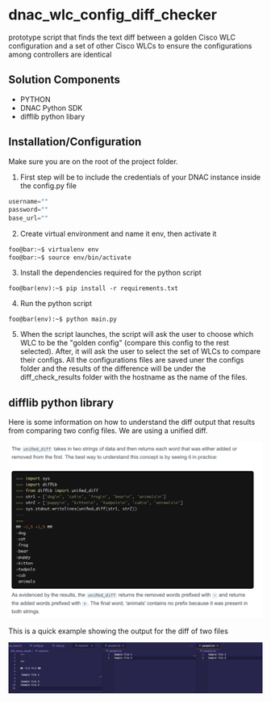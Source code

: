 # dnac_wlc_config_diff_checker
prototype script that finds the text diff between a golden Cisco WLC configuration and a set of other Cisco WLCs to ensure the configurations among controllers are identical

## Solution Components
* PYTHON
* DNAC Python SDK
* difflib python libary


## Installation/Configuration

Make sure you are on the root of the project folder. 

1. First step will be to include the credentials of your DNAC instance inside the config.py file

```python
username=""
password=""
base_url=""
```

2. Create virtual environment and name it env, then activate it

```console
foo@bar:~$ virtualenv env
foo@bar:~$ source env/bin/activate
```

3. Install the dependencies required for the python script
```console
foo@bar(env):~$ pip install -r requirements.txt
```

4. Run the python script
```console
foo@bar(env):~$ python main.py
```

5. When the script launches, the script will ask the user to choose which WLC to be the "golden config" (compare this config to the rest selected). After, it will ask the user to select the set of WLCs to compare their configs. All the configurations files are saved uner the configs folder and the results of the difference will be under the diff_check_results folder with the hostname as the name of the files. 


## difflib python library

Here is some information on how to understand the diff output that results from comparing two config files. We are using a unified diff.

![/images/unified_diff.png](/images/unified_diff.png)

This is a quick example showing the output for the diff of two files 

![/images/diff_example.png](/images/diff_example.png)

